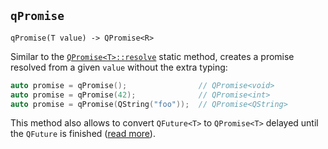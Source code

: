 ## `qPromise`

```
qPromise(T value) -> QPromise<R>
```

Similar to the [`QPromise<T>::resolve`](../qpromise/resolve.md) static method, creates a promise resolved from a given `value` without the extra typing:

```cpp
auto promise = qPromise();                // QPromise<void>
auto promise = qPromise(42);              // QPromise<int>
auto promise = qPromise(QString("foo"));  // QPromise<QString>
```

This method also allows to convert `QFuture<T>` to `QPromise<T>` delayed until the `QFuture` is finished ([read more](../qtconcurrent.md#convert)).
